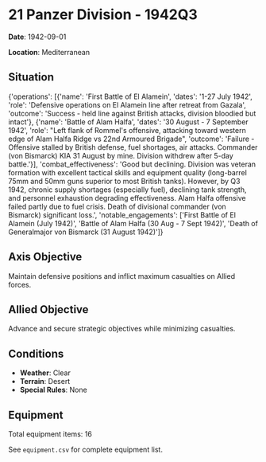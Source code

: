 # 21 Panzer Division - 1942Q3

**Date**: 1942-09-01

**Location**: Mediterranean

## Situation

{'operations': [{'name': 'First Battle of El Alamein', 'dates': '1-27 July 1942', 'role': 'Defensive operations on El Alamein line after retreat from Gazala', 'outcome': 'Success - held line against British attacks, division bloodied but intact'}, {'name': 'Battle of Alam Halfa', 'dates': '30 August - 7 September 1942', 'role': "Left flank of Rommel's offensive, attacking toward western edge of Alam Halfa Ridge vs 22nd Armoured Brigade", 'outcome': 'Failure - Offensive stalled by British defense, fuel shortages, air attacks. Commander (von Bismarck) KIA 31 August by mine. Division withdrew after 5-day battle.'}], 'combat_effectiveness': 'Good but declining. Division was veteran formation with excellent tactical skills and equipment quality (long-barrel 75mm and 50mm guns superior to most British tanks). However, by Q3 1942, chronic supply shortages (especially fuel), declining tank strength, and personnel exhaustion degrading effectiveness. Alam Halfa offensive failed partly due to fuel crisis. Death of divisional commander (von Bismarck) significant loss.', 'notable_engagements': ['First Battle of El Alamein (July 1942)', 'Battle of Alam Halfa (30 Aug - 7 Sept 1942)', 'Death of Generalmajor von Bismarck (31 August 1942)']}

## Axis Objective

Maintain defensive positions and inflict maximum casualties on Allied forces.

## Allied Objective

Advance and secure strategic objectives while minimizing casualties.

## Conditions

- **Weather**: Clear
- **Terrain**: Desert
- **Special Rules**: None

## Equipment

Total equipment items: 16

See `equipment.csv` for complete equipment list.
